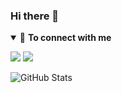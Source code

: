 ### Hi there 👋


<!--
**L1qx/L1qx** is a ✨ _special_ ✨ repository because its `README.md` (this file) appears on your GitHub profile.

Here are some ideas to get you started:

- 🔭 I’m currently working on ...
- 🌱 I’m currently learning ...
- 👯 I’m looking to collaborate on ...
- 🤔 I’m looking for help with ...
- 💬 Ask me about ...
- 📫 How to reach me: ...
- 😄 Pronouns: ...
- ⚡ Fun fact: ...
-->
<details open>
<summary>🤝 <b>To connect with me</b></summary>

<p align = "center">
 


[<img src="https://img.shields.io/badge/twitter-%231DA1F2.svg?&style=for-the-badge&logo=twitter&logoColor=white" />](https://twitter.com/liqxmeg)
[<img src="https://img.shields.io/badge/Steam-000000?style=for-the-badge&logo=steam&logoColor=white" />](https://steamcommunity.com/profiles/76561198112800200/)



![GitHub Stats](https://github-readme-stats.vercel.app/api?username=L1qx&theme=gruvbox)
